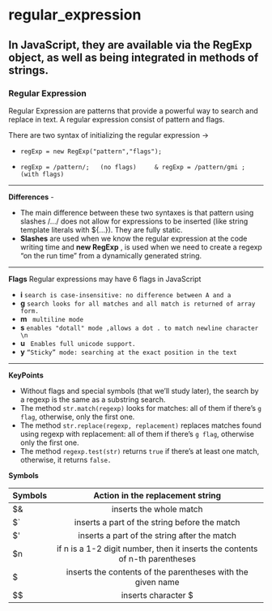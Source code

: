# regular_expression
In JavaScript, they are available via the RegExp object, as well as being integrated in methods of strings.
---
### Regular Expression
Regular Expression are patterns that provide a powerful way to search and replace in text.
A regular expression consist of pattern and flags.

There are two syntax of initializing the regular expression ->

* ```` regExp = new RegExp("pattern","flags"); ````


* ```` regExp = /pattern/;   (no flags)     & regExp = /pattern/gmi ;    (with flags) ````
---

**Differences** - 
* The main difference between these two syntaxes is that pattern using slashes /.../ does not allow for expressions to be inserted (like string template literals with ${...}). They are fully static.
* **Slashes** are used when we know the regular expression at the code writing time and **new RegExp** , is used when we need to create a regexp “on the run time” from a dynamically generated string.
---
**Flags**
Regular expressions may have 6 flags in JavaScript

*  **i**  ```search is case-insensitive: no difference between A and a```
*  **g**  ```search looks for all matches and all match is returned of array form.```
*  **m**  ``` multiline mode```
*  **s**  ```enables "dotall" mode ,allows a dot . to match newline character \n ```
*  **u**  ``` Enables full unicode support.```
*  **y**   ```“Sticky” mode: searching at the exact position in the text ```
----
**KeyPoints**
* Without flags and special symbols (that we’ll study later), the search by a regexp is the same as a substring search.
* The method ```str.match(regexp)``` looks for matches: all of them if there’s ```g flag```, otherwise, only the first one.
* The method ```str.replace(regexp, replacement)``` replaces matches found using regexp with replacement: all of them if there’s ```g flag```, otherwise only the first one.
* The method ```regexp.test(str)``` returns ```true``` if there’s at least one match, otherwise, it returns ```false.```

**Symbols**

| Symbols        | Action in the replacement string | 
| ------------- |:-------------:| 
| $&    | inserts the whole match | 
| $`    | inserts a part of the string before the match     | 
| $' |inserts a part of the string after the match       |  
| $n | if n is a 1-2 digit number, then it inserts the contents of n-th parentheses     |  
|$<name>| inserts the contents of the parentheses with the given name |  
|	$$ |inserts character $ |
